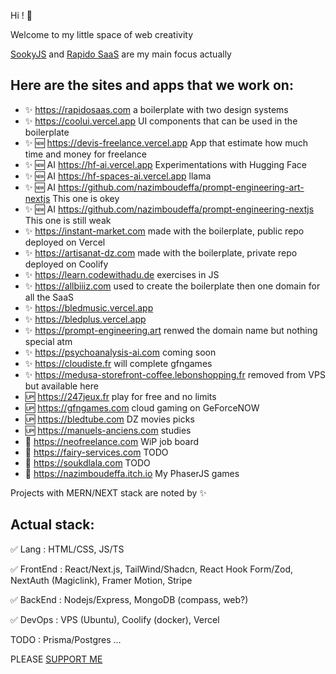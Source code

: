 Hi ! 👋

Welcome to my little space of web creativity

[SookyJS](https://github.com/sookyjs) and [Rapido SaaS](https://github.com/rapidosaas) are my main focus actually

Here are the sites and apps that we work on:
--
- :sparkles: https://rapidosaas.com a boilerplate with two design systems
- :sparkles: https://coolui.vercel.app UI components that can be used in the boilerplate
- :sparkles: :new: https://devis-freelance.vercel.app App that estimate how much time and money for freelance
- :sparkles: :new: AI https://hf-ai.vercel.app Experimentations with Hugging Face
- :sparkles: :new: AI https://hf-spaces-ai.vercel.app llama
- :sparkles: :new: AI https://github.com/nazimboudeffa/prompt-engineering-art-nextjs This one is okey
- :sparkles: :new: AI https://github.com/nazimboudeffa/prompt-engineering-nextjs This one is still weak
- :sparkles: https://instant-market.com made with the boilerplate, public repo deployed on Vercel
- :sparkles: https://artisanat-dz.com made with the boilerplate, private repo deployed on Coolify
- :sparkles: https://learn.codewithadu.de exercises in JS
- :sparkles: https://allbiiiz.com used to create the boilerplate then one domain for all the SaaS
- :sparkles: https://bledmusic.vercel.app
- :sparkles: https://bledplus.vercel.app
- :sparkles: https://prompt-engineering.art renwed the domain name but nothing special atm
- :sparkles: https://psychoanalysis-ai.com coming soon
- :sparkles: https://cloudiste.fr will complete gfngames
- :sparkles: https://medusa-storefront-coffee.lebonshopping.fr removed from VPS but available here
- :up: https://247jeux.fr play for free and no limits
- :up: https://gfngames.com cloud gaming on GeForceNOW
- :up: https://bledtube.com DZ movies picks
- :up: https://manuels-anciens.com studies
- :large_blue_diamond: https://neofreelance.com WiP job board
- :large_blue_diamond: https://fairy-services.com TODO
- :large_blue_diamond: https://soukdlala.com TODO
- :gun: https://nazimboudeffa.itch.io My PhaserJS games

Projects with MERN/NEXT stack are noted by :sparkles:

Actual stack:
---

:white_check_mark: Lang : HTML/CSS, JS/TS

:white_check_mark: FrontEnd : React/Next.js, TailWind/Shadcn, React Hook Form/Zod, NextAuth (Magiclink), Framer Motion, Stripe

:white_check_mark: BackEnd : Nodejs/Express, MongoDB (compass, web?)

:white_check_mark: DevOps : VPS (Ubuntu), Coolify (docker), Vercel

TODO : Prisma/Postgres ...

PLEASE [SUPPORT ME](https://github.com/nazimboudeffa/nazimboudeffa/blob/main/README-more.md)
